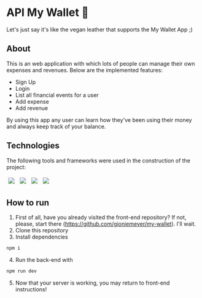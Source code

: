 # API My Wallet 💸

Let's just say it's like the vegan leather that supports the My Wallet App ;)

## About

This is an web application with which lots of people can manage their own expenses and revenues. Below are the implemented features:

- Sign Up
- Login
- List all financial events for a user
- Add expense
- Add revenue

By using this app any user can learn how they've been using their money and always keep track of your balance.

## Technologies
The following tools and frameworks were used in the construction of the project:<br>
<p>
  <img style='margin: 5px;' src='https://img.shields.io/badge/Node.js-339933?style=for-the-badge&logo=nodedotjs&logoColor=white'>
  <img style='margin: 5px;' src='https://img.shields.io/badge/PostgreSQL-316192?style=for-the-badge&logo=postgresql&logoColor=white'>
  <img style='margin: 5px;' src="https://img.shields.io/badge/Express.js-000000?style=for-the-badge&logo=express&logoColor=white"/>
  <img style='margin: 5px;' src="https://img.shields.io/badge/Jest-C21325?style=for-the-badge&logo=jest&logoColor=white"/>


</p>

## How to run

1. First of all, have you already visited the front-end repository? If not, please, start there (https://github.com/gioniemeyer/my-wallet). I'll wait.
2. Clone this repository
3. Install dependencies
```bash
npm i
```
4. Run the back-end with
```bash
npm run dev
```
5. Now that your server is working, you may return to front-end instructions!
